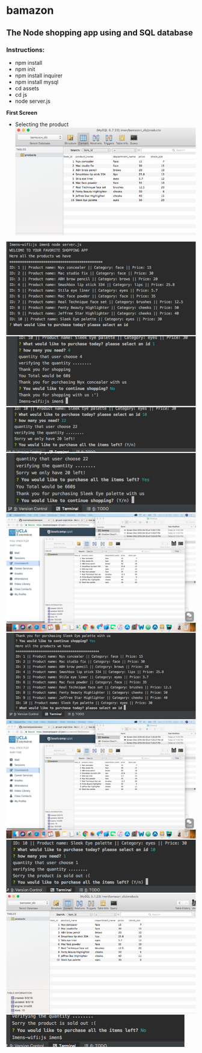# bamazon
## The Node shopping app using and SQL database

### Instructions:
- npm install
- npm init
- npm install inquirer
- npm install mysql
- cd assets
- cd js
- node server.js



**First Screen**
- Selecting the product
![alt text](s1.png)

![alt text](s2.png)
![alt text](s3.png)
![alt text](s4.png)
![alt text](s5.png)
![alt text](s6.png)
![alt text](s7.png)
![alt text](s8.png)
![alt text](s9.png)
![alt text](s10.png)
![alt text](s11.png)


